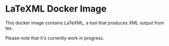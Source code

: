 # LaTeXML Docker Image

This docker image contains LaTeXML, a tool that produces XML output from tex.

Please note that it's currently work in progress.
